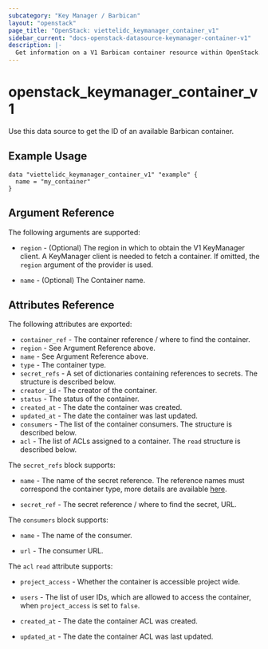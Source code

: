 ```yaml
---
subcategory: "Key Manager / Barbican"
layout: "openstack"
page_title: "OpenStack: viettelidc_keymanager_container_v1"
sidebar_current: "docs-openstack-datasource-keymanager-container-v1"
description: |-
  Get information on a V1 Barbican container resource within OpenStack.
---
```


# openstack\_keymanager\_container\_v1

Use this data source to get the ID of an available Barbican container.

## Example Usage

```hcl
data "viettelidc_keymanager_container_v1" "example" {
  name = "my_container"
}
```

## Argument Reference

The following arguments are supported:

* `region` - (Optional) The region in which to obtain the V1 KeyManager client.
  A KeyManager client is needed to fetch a container. If omitted, the `region`
  argument of the provider is used.

* `name` - (Optional) The Container name.

## Attributes Reference

The following attributes are exported:

* `container_ref` - The container reference / where to find the container.
* `region` - See Argument Reference above.
* `name` - See Argument Reference above.
* `type` - The container type.
* `secret_refs` - A set of dictionaries containing references to secrets. The
  structure is described below.
* `creator_id` - The creator of the container.
* `status` - The status of the container.
* `created_at` - The date the container was created.
* `updated_at` - The date the container was last updated.
* `consumers` - The list of the container consumers. The structure is described
  below.
* `acl` - The list of ACLs assigned to a container. The `read` structure is
  described below.

The `secret_refs` block supports:

* `name` - The name of the secret reference. The reference names must correspond
  the container type, more details are available
  [here](https://docs.openstack.org/barbican/stein/api/reference/containers.html).

* `secret_ref` - The secret reference / where to find the secret, URL.

The `consumers` block supports:

* `name` - The name of the consumer.

* `url` - The consumer URL.

The `acl` `read` attribute supports:

* `project_access` - Whether the container is accessible project wide.

* `users` - The list of user IDs, which are allowed to access the container,
  when `project_access` is set to `false`.

* `created_at` - The date the container ACL was created.

* `updated_at` - The date the container ACL was last updated.
